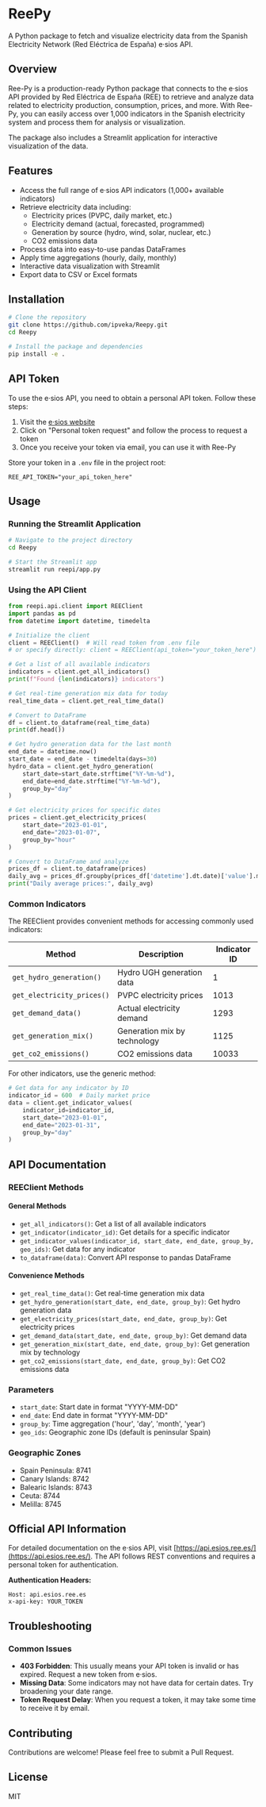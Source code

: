 # ReePy

A Python package to fetch and visualize electricity data from the Spanish Electricity Network (Red Eléctrica de España) e·sios API.

## Overview

Ree-Py is a production-ready Python package that connects to the e·sios API provided by Red Eléctrica de España (REE) to retrieve and analyze data related to electricity production, consumption, prices, and more. With Ree-Py, you can easily access over 1,000 indicators in the Spanish electricity system and process them for analysis or visualization.

The package also includes a Streamlit application for interactive visualization of the data.

## Features

- Access the full range of e·sios API indicators (1,000+ available indicators)
- Retrieve electricity data including:
  - Electricity prices (PVPC, daily market, etc.)
  - Electricity demand (actual, forecasted, programmed)
  - Generation by source (hydro, wind, solar, nuclear, etc.)
  - CO2 emissions data
- Process data into easy-to-use pandas DataFrames
- Apply time aggregations (hourly, daily, monthly)
- Interactive data visualization with Streamlit
- Export data to CSV or Excel formats

## Installation

```bash
# Clone the repository
git clone https://github.com/ipveka/Reepy.git
cd Reepy

# Install the package and dependencies
pip install -e .
```

## API Token

To use the e·sios API, you need to obtain a personal API token. Follow these steps:

1. Visit the [e·sios website](https://api.esios.ree.es/)
2. Click on "Personal token request" and follow the process to request a token
3. Once you receive your token via email, you can use it with Ree-Py

Store your token in a `.env` file in the project root:

```
REE_API_TOKEN="your_api_token_here"
```

## Usage

### Running the Streamlit Application

```bash
# Navigate to the project directory
cd Reepy

# Start the Streamlit app
streamlit run reepi/app.py
```

### Using the API Client

```python
from reepi.api.client import REEClient
import pandas as pd
from datetime import datetime, timedelta

# Initialize the client
client = REEClient()  # Will read token from .env file
# or specify directly: client = REEClient(api_token="your_token_here")

# Get a list of all available indicators
indicators = client.get_all_indicators()
print(f"Found {len(indicators)} indicators")

# Get real-time generation mix data for today
real_time_data = client.get_real_time_data()

# Convert to DataFrame
df = client.to_dataframe(real_time_data)
print(df.head())

# Get hydro generation data for the last month
end_date = datetime.now()
start_date = end_date - timedelta(days=30)
hydro_data = client.get_hydro_generation(
    start_date=start_date.strftime("%Y-%m-%d"),
    end_date=end_date.strftime("%Y-%m-%d"),
    group_by="day"
)

# Get electricity prices for specific dates
prices = client.get_electricity_prices(
    start_date="2023-01-01", 
    end_date="2023-01-07",
    group_by="hour"
)

# Convert to DataFrame and analyze
prices_df = client.to_dataframe(prices)
daily_avg = prices_df.groupby(prices_df['datetime'].dt.date)['value'].mean()
print("Daily average prices:", daily_avg)
```

### Common Indicators

The REEClient provides convenient methods for accessing commonly used indicators:

| Method | Description | Indicator ID |
|--------|-------------|--------------|
| `get_hydro_generation()` | Hydro UGH generation data | 1 |
| `get_electricity_prices()` | PVPC electricity prices | 1013 |
| `get_demand_data()` | Actual electricity demand | 1293 |
| `get_generation_mix()` | Generation mix by technology | 1125 |
| `get_co2_emissions()` | CO2 emissions data | 10033 |

For other indicators, use the generic method:

```python
# Get data for any indicator by ID
indicator_id = 600  # Daily market price
data = client.get_indicator_values(
    indicator_id=indicator_id,
    start_date="2023-01-01",
    end_date="2023-01-31",
    group_by="day"
)
```

## API Documentation

### REEClient Methods

#### General Methods

- `get_all_indicators()`: Get a list of all available indicators
- `get_indicator(indicator_id)`: Get details for a specific indicator 
- `get_indicator_values(indicator_id, start_date, end_date, group_by, geo_ids)`: Get data for any indicator
- `to_dataframe(data)`: Convert API response to pandas DataFrame

#### Convenience Methods

- `get_real_time_data()`: Get real-time generation mix data
- `get_hydro_generation(start_date, end_date, group_by)`: Get hydro generation data
- `get_electricity_prices(start_date, end_date, group_by)`: Get electricity prices
- `get_demand_data(start_date, end_date, group_by)`: Get demand data
- `get_generation_mix(start_date, end_date, group_by)`: Get generation mix by technology
- `get_co2_emissions(start_date, end_date, group_by)`: Get CO2 emissions data

### Parameters

- `start_date`: Start date in format "YYYY-MM-DD"
- `end_date`: End date in format "YYYY-MM-DD"
- `group_by`: Time aggregation ('hour', 'day', 'month', 'year')
- `geo_ids`: Geographic zone IDs (default is peninsular Spain)

### Geographic Zones

- Spain Peninsula: 8741
- Canary Islands: 8742
- Balearic Islands: 8743
- Ceuta: 8744
- Melilla: 8745

## Official API Information

For detailed documentation on the e·sios API, visit [https://api.esios.ree.es/](https://api.esios.ree.es/). The API follows REST conventions and requires a personal token for authentication.

**Authentication Headers:**
```
Host: api.esios.ree.es
x-api-key: YOUR_TOKEN
```

## Troubleshooting

### Common Issues

- **403 Forbidden**: This usually means your API token is invalid or has expired. Request a new token from e·sios.
- **Missing Data**: Some indicators may not have data for certain dates. Try broadening your date range.
- **Token Request Delay**: When you request a token, it may take some time to receive it by email.

## Contributing

Contributions are welcome! Please feel free to submit a Pull Request.

## License

MIT
